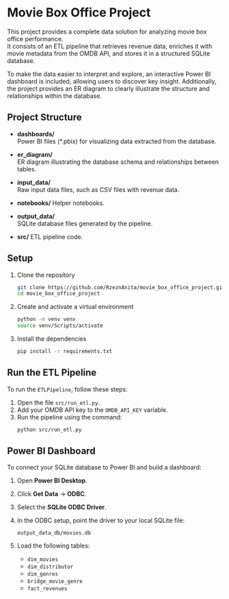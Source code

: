 # Movie Box Office Project

This project provides a complete data solution for analyzing movie box office performance.  
It consists of an ETL pipeline that retrieves revenue data, enriches it with movie metadata from the OMDB API, and stores it in a structured SQLite database.

To make the data easier to interpret and explore, an interactive Power BI dashboard is included, allowing users to discover key insight. 
Additionally, the project provides an ER diagram to clearly illustrate the structure and relationships within the database.


## Project Structure

- **dashboards/**  
  Power BI files (*.pbix) for visualizing data extracted from the database.

- **er_diagram/**  
  ER diagram illustrating the database schema and relationships between tables.

- **input_data/**  
  Raw input data files, such as CSV files with revenue data.

- **notebooks/**
  Helper notebooks.

- **output_data/**  
  SQLite database files generated by the pipeline.

- **src/**
  ETL pipeline code.

## Setup

1. Clone the repository  
   ```bash
   git clone https://github.com/RzeznAnita/movie_box_office_project.git
   cd movie_box_office_project
   ```

2. Create and activate a virtual environment
   ```bash
   python -m venv venv
   source venv/Scripts/activate
   ```

3. Install the dependencies
   ```bash
   pip install -r requirements.txt
   ```


## Run the ETL Pipeline
To run the `ETLPipeline`, follow these steps:

1. Open the file `src/run_etl.py`.
2. Add your OMDB API key to the `OMDB_API_KEY` variable.
3. Run the pipeline using the command:
    ```bash
    python src/run_etl.py
    ```

## Power BI Dashboard
To connect your SQLite database to Power BI and build a dashboard:

1. Open **Power BI Desktop**.
2. Click **Get Data** → **ODBC**.
3. Select the **SQLite ODBC Driver**.
4. In the ODBC setup, point the driver to your local SQLite file:
    ```
    output_data_db/movies.db
    ```

5. Load the following tables:
    - `dim_movies`
    - `dim_distributor`
    - `dim_genres`
    - `bridge_movie_genre`
    - `fact_revenues`
